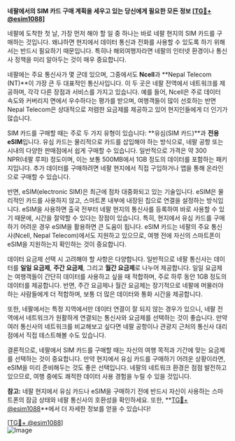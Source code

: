 **네팔에서의 SIM 카드 구매 계획을 세우고 있는 당신에게 필요한 모든 정보 [[TG💪+ @esim1088](https://t.me/s/esim1088)]**

네팔에 도착한 첫 날, 가장 먼저 해야 할 일 중 하나는 바로 네팔 현지의 SIM 카드를 구매하는 것입니다. 왜냐하면 현지에서 데이터 통신과 전화를 사용할 수 있도록 하기 위해서는 반드시 필요하기 때문입니다. 특히나 해외여행자라면 네팔의 인터넷 환경이나 통신사 정책을 미리 알아두는 것이 매우 중요합니다.

네팔에는 주요 통신사가 몇 군데 있으며, 그중에서도 **Ncell**과 **Nepal Telecom (NT)**이 가장 큰 두 대표적인 통신사입니다. 이 두 곳은 네팔 전역에서 네트워크를 제공하며, 각각 다른 장점과 서비스를 가지고 있습니다. 예를 들어, Ncell은 주로 데이터 속도와 커버리지 면에서 우수하다는 평가를 받으며, 여행객들이 많이 선호하는 반면 Nepal Telecom은 상대적으로 저렴한 요금제를 제공하고 있어 현지인들에게 더 인기가 많습니다.

SIM 카드를 구매할 때는 주로 두 가지 유형이 있습니다: **유심(SIM 카드)**과 **전용 eSIM**입니다. 유심 카드는 물리적으로 카드를 삽입해야 하는 방식으로, 네팔 공항 또는 시내의 다양한 판매점에서 쉽게 구매할 수 있습니다. 일반적으로 가격은 약 300 NPR(네팔 루피) 정도이며, 이는 보통 500MB에서 1GB 정도의 데이터를 포함하는 패키지입니다. 추가 데이터를 구매하려면 네팔 현지에서 직접 구입하거나 앱을 통해 온라인으로 구매할 수 있습니다.

반면, eSIM(electronic SIM)은 최근에 점차 대중화되고 있는 기술입니다. eSIM은 물리적인 카드를 사용하지 않고, 스마트폰 내부에 내장된 칩으로 연결을 설정하는 방식입니다. eSIM을 사용하면 출국 전부터 네팔 현지의 통신사를 등록하여 바로 사용할 수 있기 때문에, 시간을 절약할 수 있다는 장점이 있습니다. 특히, 현지에서 유심 카드를 구매하기 어려운 경우 eSIM을 활용하면 큰 도움이 됩니다. eSIM 카드는 네팔의 주요 통신사(Ncell, Nepal Telecom)에서도 지원하고 있으므로, 여행 전에 자신의 스마트폰이 eSIM을 지원하는지 확인하는 것이 중요합니다.

데이터 요금제 선택 시 고려해야 할 사항은 다양합니다. 일반적으로 네팔 통신사는 데이터를 **일일 요금제**, **주간 요금제**, 그리고 **월간 요금제**로 나누어 제공합니다. 일일 요금제는 여행객들이 간단히 데이터를 사용하고 싶을 때 적합하며, 주로 하루 동안 1GB 정도의 데이터를 제공합니다. 반면, 주간 요금제나 월간 요금제는 장기적으로 네팔에 머물러야 하는 사람들에게 더 적합하며, 보통 더 많은 데이터와 통화 시간을 제공합니다.

또한, 네팔에서는 특정 지역에서만 데이터 연결이 잘 되지 않는 경우가 있으니, 네팔 전역에서 네트워크가 원활하게 연결되는 통신사와 요금제를 선택하는 것이 좋습니다. 만약 여러 통신사의 네트워크를 비교해보고 싶다면 네팔 공항이나 관광지 근처의 통신사 대리점에서 직접 테스트해볼 수도 있습니다.

결론적으로, 네팔에서 SIM 카드를 구매할 때는 자신의 여행 목적과 기간에 맞는 요금제를 선택하는 것이 중요합니다. 만약 현지에서 유심 카드를 구매하기 어려운 상황이라면, eSIM을 미리 준비해두는 것도 좋은 선택입니다. 네팔의 네트워크 환경은 점점 발전하고 있으므로, 여행 중에도 쾌적한 데이터 사용 경험을 누릴 수 있을 것입니다.

**참고:** 네팔 현지에서 유심 카드나 eSIM을 구매하기 전에 반드시 자신이 사용하는 스마트폰의 잠금 상태와 네팔 통신사의 호환성을 확인하세요. 또한, **[TG💪+ @esim1088](https://t.me/s/esim1088)**에서 더 자세한 정보를 얻을 수 있습니다!

[[TG💪+ @esim1088](https://t.me/s/esim1088)]  
![Image](https://i.postimg.cc/Y0z9fWf4/image.png)